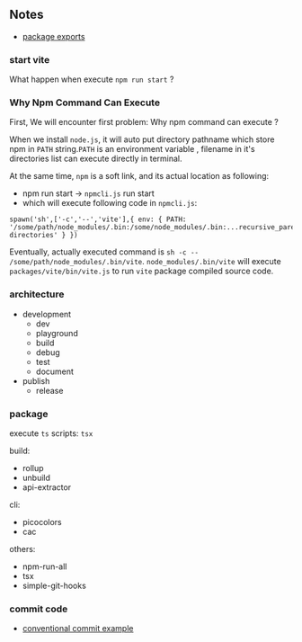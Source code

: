 ## Notes

- [package exports](https://webpack.js.org/guides/package-exports/)

### start vite

What happen when execute `npm run start` ?

### Why Npm Command Can Execute

First, We will encounter first problem: Why npm command can execute ?

When we install `node.js`, it will auto put directory pathname which store npm in `PATH` string.`PATH` is an environment
variable , filename in it's directories list can execute directly in terminal.

At the same time, `npm` is a soft link, and its actual location as following:

- npm run start -> `npmcli.js` run start
- which will execute following code in `npmcli.js`:

```shell
spawn('sh',['-c','--','vite'],{ env: { PATH: '/some/path/node_modules/.bin:/some/node_modules/.bin:...recursive_parent/node_modules/.bin:...other directories' } })
```

Eventually, actually executed command is `sh -c -- /some/path/node_modules/.bin/vite`. `node_modules/.bin/vite` will
execute `packages/vite/bin/vite.js` to run `vite` package compiled source code.

### architecture

- development
  - dev
  - playground
  - build
  - debug
  - test
  - document
- publish
  - release

### package

execute `ts` scripts: `tsx`

build:

- rollup
- unbuild
- api-extractor

cli:

- picocolors
- cac

others:

- npm-run-all
- tsx
- simple-git-hooks

### commit code

- [conventional commit example](https://github.com/conventional-changelog/conventional-changelog/tree/master/packages/conventional-changelog-angular)
